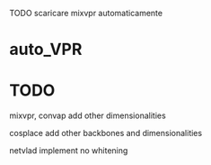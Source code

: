 
TODO
scaricare mixvpr automaticamente

# auto_VPR

# TODO
mixvpr, convap add other dimensionalities

cosplace add other backbones and dimensionalities

netvlad implement no whitening
